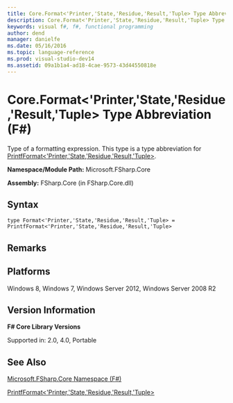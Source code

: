 ```yaml
---
title: Core.Format<'Printer,'State,'Residue,'Result,'Tuple> Type Abbreviation (F#)
description: Core.Format<'Printer,'State,'Residue,'Result,'Tuple> Type Abbreviation (F#)
keywords: visual f#, f#, functional programming
author: dend
manager: danielfe
ms.date: 05/16/2016
ms.topic: language-reference
ms.prod: visual-studio-dev14
ms.assetid: 09a1b1a4-ad18-4cae-9573-43d44550818e 
---
```


# Core.Format<'Printer,'State,'Residue,'Result,'Tuple> Type Abbreviation (F#)

Type of a formatting expression. This type is a type abbreviation for [PrintfFormat&lt;'Printer,'State,'Residue,'Result,'Tuple&gt;](https://msdn.microsoft.com/library/ce1f2264-215b-44ed-b588-77798acc756a).

**Namespace/Module Path:** Microsoft.FSharp.Core

**Assembly:** FSharp.Core (in FSharp.Core.dll)


## Syntax

```
type Format<'Printer,'State,'Residue,'Result,'Tuple> = PrintfFormat<'Printer,'State,'Residue,'Result,'Tuple>
```

## Remarks

## Platforms
Windows 8, Windows 7, Windows Server 2012, Windows Server 2008 R2


## Version Information
**F# Core Library Versions**

Supported in: 2.0, 4.0, Portable




## See Also
[Microsoft.FSharp.Core Namespace &#40;F&#35;&#41;](Microsoft.FSharp.Core-Namespace-%5BFSharp%5D.md)

[PrintfFormat&lt;'Printer,'State,'Residue,'Result,'Tuple&gt;](https://msdn.microsoft.com/library/ce1f2264-215b-44ed-b588-77798acc756a)

